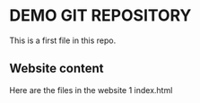 # DEMO GIT REPOSITORY

This is a first file in this repo.
 
## Website content
Here are the files in the website
1 index.html